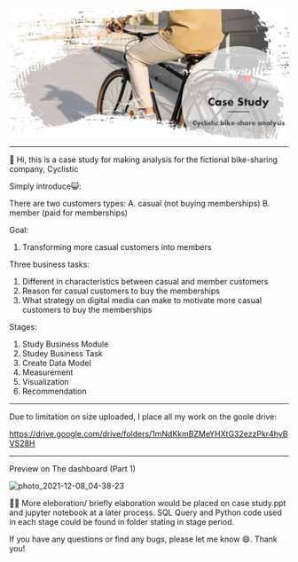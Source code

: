 <img src="/banner.jpg" alt="banner" align="center"/>

-------------------------------------------------------------------------------------------------------

👋 Hi, this is a case study for making analysis for the fictional bike-sharing company, Cyclistic

Simply introduce😺:

There are two customers types:
  A. casual (not buying memberships)
  B. member (paid for memberships)

Goal: 
  1. Transforming more casual customers into members

Three business tasks:
  1. Different in characteristics between casual and member customers
  2. Reason for casual customers to buy the memberships
  3. What strategy on digital media can make to motivate more casual customers to buy the memberships

Stages:
  1. Study Business Module 
  2. Studey Business Task
  3. Create Data Model
  4. Measurement
  5. Visualization
  6. Recommendation

-------------------------------------------------------------------------------------------------------

Due to limitation on size uploaded, I place all my work on the goole drive:

https://drive.google.com/drive/folders/1mNdKkmBZMeYHXtG32ezzPkr4hyBVS28H

-------------------------------------------------------------------------------------------------------
Preview on The dashboard (Part 1)

![photo_2021-12-08_04-38-23](https://user-images.githubusercontent.com/79691025/145102715-9402e8e8-799a-4daa-b69e-f8e2a48a0e8f.jpg)

👾👾
More eleboration/ briefly elaboration would be placed on case study.ppt and jupyter notebook at a later process.
SQL Query and Python code used in each stage could be found in folder stating in stage period.

If you have any questions or find any bugs, please let me know 😄. Thank you!
